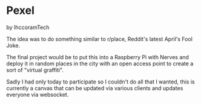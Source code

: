 # Pexel
by IhccoramTech

The idea was to do something similar to r/place, Reddit's latest April's Fool Joke.

The final project would be to put this into a Raspberry Pi with Nerves and deploy it in random places in the city with an open access point to create a sort of "virtual graffiti".

Sadly I had only today to participate so I couldn't do all that I wanted, this is currently a canvas that can be updated via various clients and updates everyone via websocket.
